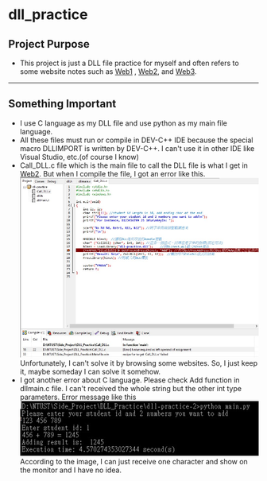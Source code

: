 # dll_practice

## Project Purpose
* This project is just a DLL file practice for myself and often refers to some website notes such as [Web1](https://ithelp.ithome.com.tw/articles/10238425) , [Web2](https://pws.niu.edu.tw/~ttlee/sp.100.2/dll/), and [Web3](https://home.gamer.com.tw/artwork.php?sn=5026451).

***

## Something Important
* I use C language as my DLL file and use python as my main file language.
* All these files must run or compile in DEV-C++ IDE because the special macro DLLIMPORT is written by DEV-C++. I can't use it in other IDE like Visual Studio, etc.(of course I know)
* Call_DLL.c file which is the main file to call the DLL file is what I get in [Web2](https://pws.niu.edu.tw/~ttlee/sp.100.2/dll/). But when I compile the file, I got an error like this.![compile error](./img/compile_error.jpg)Unfortunately, I can't solve it by browsing some websites. So, I just keep it, maybe someday I can solve it somehow.
* I got another error about C language. Please check Add function in dllmain.c file. I can't received the whole string but the other int type parameters. Error message like this<img src="./img/parse_error.jpg" alt="parse_error" style="zoom:200%;" />According to the image, I can just receive one character and show on the monitor and I have no idea.